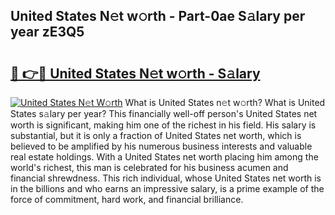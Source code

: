 ## United States N𝚎t w𝚘rth - Part-0ae S𝚊lary per year zE3Q5

# <h2><a href="http://gc3por.nevu.top/?p=United+States">🔗 👉🔴 United States N𝚎t w𝚘rth - S𝚊lary</a></h2>

[![United States N𝚎t W𝚘rth](https://i.imgur.com/Oavwk0R.jpeg)](http://gc3por.nevu.top/?p=United+States)
What is United States n𝚎t w𝚘rth? What is United States s𝚊lary per year?
This financially well-off person's United States net worth is significant, making him one of the richest in his field. His salary is substantial, but it is only a fraction of United States net worth, which is believed to be amplified by his numerous business interests and valuable real estate holdings. With a United States net worth placing him among the world's richest, this man is celebrated for his business acumen and financial shrewdness. This rich individual, whose United States net worth is in the billions and who earns an impressive salary, is a prime example of the force of commitment, hard work, and financial brilliance.
